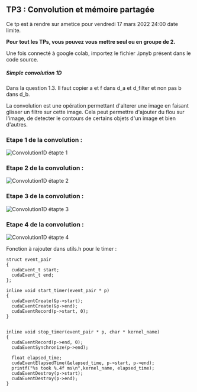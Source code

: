 ## TP3 : Convolution et mémoire partagée

Ce tp est à rendre sur ametice pour vendredi 17 mars 2022 24:00 date limite.

**Pour tout les TPs, vous pouvez vous mettre seul ou en groupe de 2.**

Une fois connecté à google colab, importez le fichier .ipnyb présent dans le code source. 

##### Simple convolution 1D

Dans la question 1.3. Il faut copier a et f dans d_a et d_filter et non pas b dans d_b.

La convolution est une opération permettant d'alterer une image en faisant glisser un filtre sur cette image. Cela peut permettre d'ajouter du flou sur l'image, de detecter le contours de certains objets d'un image et bien d'autres.

### Etape 1 de la convolution :
![Convolution1D étapte 1](conv1.png)

### Etape 2 de la convolution :
![Convolution1D étapte 2](conv2.png)

### Etape 3 de la convolution :
![Convolution1D étapte 3](conv3.png)

### Etape 4 de la convolution :
![Convolution1D étapte 4](conv4.png)

Fonction à rajouter dans utils.h pour le timer :

```
struct event_pair
{
  cudaEvent_t start;
  cudaEvent_t end;
};

inline void start_timer(event_pair * p)
{
  cudaEventCreate(&p->start);
  cudaEventCreate(&p->end);
  cudaEventRecord(p->start, 0);
}


inline void stop_timer(event_pair * p, char * kernel_name)
{
  cudaEventRecord(p->end, 0);
  cudaEventSynchronize(p->end);
  
  float elapsed_time;
  cudaEventElapsedTime(&elapsed_time, p->start, p->end);
  printf("%s took %.4f ms\n",kernel_name, elapsed_time);
  cudaEventDestroy(p->start);
  cudaEventDestroy(p->end);
}
```
